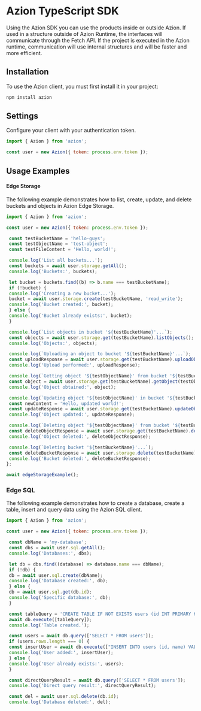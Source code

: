 
# Azion TypeScript SDK
Using the Azion SDK you can use the products inside or outside Azion. If used in a structure outside of Azion Runtime, the interfaces will communicate through the Fetch API. If the project is executed in the Azion runtime, communication will use internal structures and will be faster and more efficient.

## Installation
To use the Azion client, you must first install it in your project:

```sh
npm install azion
```

## Settings
Configure your client with your authentication token.

```javascript
import { Azion } from 'azion';

const user = new Azion({ token: process.env.token });
```

## Usage Examples
#### Edge Storage
The following example demonstrates how to list, create, update, and delete buckets and objects in Azion Edge Storage.

```javascript
import { Azion } from 'azion';

const user = new Azion({ token: process.env.token });

 const testBucketName = 'hello-guys';
 const testObjectName = 'test-object';
 const testFileContent = 'Hello, world!';

 console.log('List all buckets...');
 const buckets = await user.storage.getAll();
 console.log('Buckets:', buckets);

 let bucket = buckets.find((b) => b.name === testBucketName);
 if (!bucket) {
 console.log('Creating a new bucket...');
 bucket = await user.storage.create(testBucketName, 'read_write');
 console.log('Bucket created:', bucket);
 } else {
 console.log('Bucket already exists:', bucket);
 }

 console.log(`List objects in bucket '${testBucketName}'...`);
 const objects = await user.storage.get(testBucketName).listObjects();
 console.log('Objects:', objects);

 console.log(`Uploading an object to bucket '${testBucketName}'...`);
 const uploadResponse = await user.storage.get(testBucketName).uploadObject(testObjectName, testFileContent);
 console.log('Upload performed:', uploadResponse);

 console.log(`Getting object '${testObjectName}' from bucket '${testBucketName}'...`);
 const object = await user.storage.get(testBucketName).getObject(testObjectName);
 console.log('Object obtained:', object);

 console.log(`Updating object '${testObjectName}' in bucket '${testBucketName}'...`);
 const newContent = 'Hello, updated world!';
 const updateResponse = await user.storage.get(testBucketName).updateObject(testObjectName, newContent);
 console.log('Object updated:', updateResponse);

 console.log(`Deleting object '${testObjectName}' from bucket '${testBucketName}'...`);
 const deleteObjectResponse = await user.storage.get(testBucketName).deleteObject(testObjectName);
 console.log('Object deleted:', deleteObjectResponse);

 console.log(`Deleting bucket '${testBucketName}'...`);
 const deleteBucketResponse = await user.storage.delete(testBucketName);
 console.log('Bucket deleted:', deleteBucketResponse);
};

await edgeStorageExample();
```

### Edge SQL
The following example demonstrates how to create a database, create a table, insert and query data using the Azion SQL client.

```javascript
import { Azion } from 'azion';

const user = new Azion({ token: process.env.token });

 const dbName = 'my-database';
 const dbs = await user.sql.getAll();
 console.log('Databases:', dbs);

 let db = dbs.find((database) => database.name === dbName);
 if (!db) {
 db = await user.sql.create(dbName);
 console.log('Database created:', db);
 } else {
 db = await user.sql.get(db.id);
 console.log('Specific database:', db);
 }

 const tableQuery = 'CREATE TABLE IF NOT EXISTS users (id INT PRIMARY KEY, name VARCHAR(100));';
 await db.execute([tableQuery]);
 console.log('Table created.');

 const users = await db.query(['SELECT * FROM users']);
 if (users.rows.length === 0) {
 const insertUser = await db.execute(["INSERT INTO users (id, name) VALUES (1, 'John Doe');"]);
 console.log('User added:', insertUser);
 } else {
 console.log('User already exists:', users);
 }

 const directQueryResult = await db.query(['SELECT * FROM users']);
 console.log('Direct query result:', directQueryResult);

 const del = await user.sql.delete(db.id);
 console.log('Database deleted:', del);
```

